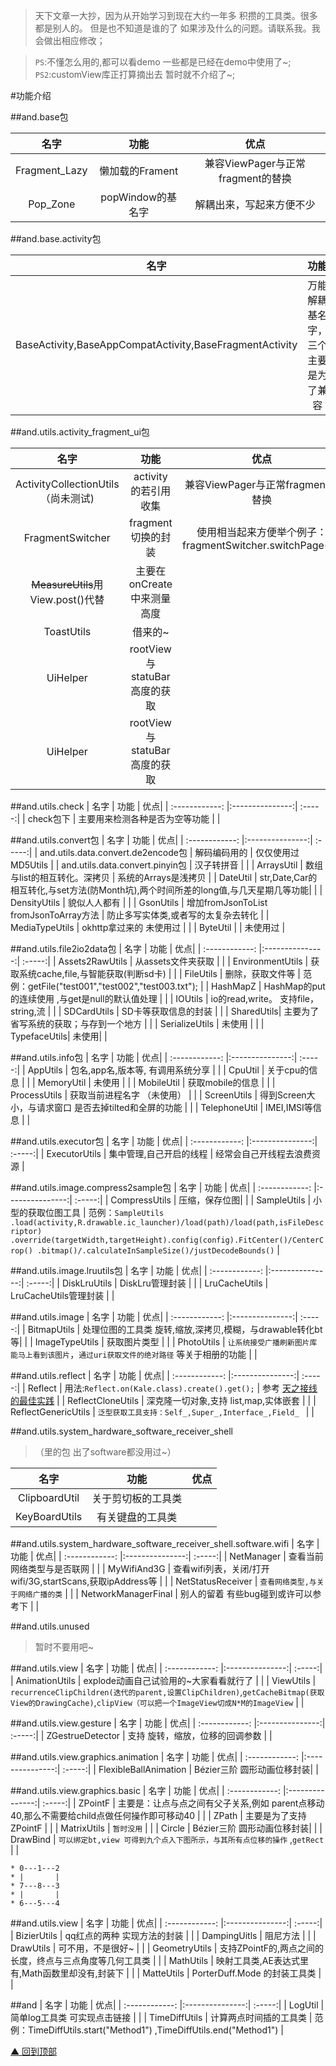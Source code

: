 >天下文章一大抄，因为从开始学习到现在大约一年多 积攒的工具类。很多都是别人的。
>但是也不知道是谁的了 如果涉及什么的问题。请联系我。我会做出相应修改；

>`PS`:不懂怎么用的,都可以看demo 一些都是已经在demo中使用了~;
>`PS2`:customView库正打算摘出去 暂时就不介绍了~;

#功能介绍

##and.base包

| 名字 | 功能  | 优点|
| :------------: |:---------------:| :-----:|
| Fragment_Lazy | 懒加载的Frament | 兼容ViewPager与正常fragment的替换 |
| Pop_Zone   | popWindow的基名字 | 解耦出来，写起来方便不少 |

##and.base.activity包

| 名字 | 功能  | 优点|
| :------------: |:---------------:| :-----:|
| BaseActivity,BaseAppCompatActivity,BaseFragmentActivity | 万能解耦基名字，三个主要是为了兼容 | 解耦，各司其职。拍照等涉及onActivityResult的封装 |

##and.utils.activity_fragment_ui包

| 名字 | 功能  | 优点|
| :------------: |:---------------:| :-----:|
| ActivityCollectionUtils （尚未测试) | activity的若引用收集 | 兼容ViewPager与正常fragment的替换 |
| FragmentSwitcher   | fragment切换的封装 | 使用相当起来方便举个例子：fragmentSwitcher.switchPage(0);|
| ~~MeasureUtils~~用View.post()代替   | 主要在onCreate中来测量高度 | |
| ToastUtils   | 借来的~ | |
| UiHelper   | rootView与 statuBar高度的获取| |
| UiHelper   | rootView与 statuBar高度的获取| |

##and.utils.check
| 名字 | 功能  | 优点|
| :------------: |:---------------:| :-----:|
| check包下 | 主要用来检测各种是否为空等功能 | |

##and.utils.convert包
| 名字 | 功能  | 优点|
| :------------: |:---------------:| :-----:|
| and.utils.data.convert.de2encode包 | 解码编码用的 | 仅仅使用过MD5Utils  |
| and.utils.data.convert.pinyin包  | 汉子转拼音 | |
| ArraysUtil | 数组与list的相互转化。深拷贝 | 系统的Arrays是浅拷贝 |
| DateUtil | str,Date,Car的相互转化,与set方法(防Month坑),两个时间所差的long值,与几天星期几等功能| |
| DensityUtils | 貌似人人都有 | |
| GsonUtils | 增加fromJsonToList fromJsonToArray方法 |  防止多写实体类,或者写的太复杂去转化 |
| MediaTypeUtils | okhttp拿过来的 未使用过 |  |
| ByteUtil |  | 未使用过 |


##and.utils.file2io2data包
| 名字 | 功能  | 优点|
| :------------: |:---------------:| :-----:|
| Assets2RawUtils  | 从assets文件夹获取 | |
| EnvironmentUtils | 获取系统cache,file,与智能获取(判断sd卡) |  |
| FileUtils | 删除，获取文件等 | 范例：getFile("test001","test002","test003.txt"); |
| HashMapZ | HashMap的put的连续使用 ,与get是null的默认值处理 | |
| IOUtils | io的read,write。 支持file，string,流 |   |
| SDCardUtils | SD卡等获取信息的封装 |  |
| SharedUtils| 主要为了省写系统的获取；与存到一个地方 |  |
| SerializeUtils | 未使用 |  |
| TypefaceUtils| 未使用|  |

##and.utils.info包
| 名字 | 功能  | 优点|
| :------------: |:---------------:| :-----:|
| AppUtils  |  包名,app名,版本等, 有调用系统分享 | |
| CpuUtil | 关于cpu的信息 |  |
| MemoryUtil | 未使用 |  |
| MobileUtil | 获取mobile的信息 | |
| ProcessUtils | 获取当前进程名字 （未使用） | |
| ScreenUtils | 得到Screen大小，与请求窗口 是否去掉tilted和全屏的功能 | |
| TelephoneUtil | IMEI,IMSI等信息 | |

##and.utils.executor包
| 名字 | 功能  | 优点|
| :------------: |:---------------:| :-----:|
| ExecutorUtils  |  集中管理,自己开启的线程 | 经常会自己开线程去浪费资源 |

##and.utils.image.compress2sample包
| 名字 | 功能  | 优点|
| :------------: |:---------------:| :-----:|
| CompressUtils  | 压缩，保存位图|  |
| SampleUtils  |  小型的获取位图工具 | 范例：`SampleUtils .load(activity,R.drawable.ic_launcher)/load(path)/load(path,isFileDescriptor) .override(targetWidth,targetHeight).config(config).FitCenter()/CenterCrop() .bitmap()/.calculateInSampleSize()/justDecodeBounds()` |

##and.utils.image.lruutils包
| 名字 | 功能  | 优点|
| :------------: |:---------------:| :-----:|
| DiskLruUtils  |  DiskLru管理封装 |  |
| LruCacheUtils  |  LruCacheUtils管理封装 |  |

##and.utils.image
| 名字 | 功能  | 优点|
| :------------: |:---------------:| :-----:|
| BitmapUtils  |  处理位图的工具类 旋转,缩放,深拷贝,模糊，与drawable转化bt等|  |
| ImageTypeUtils  |  获取图片类型 |  |
| PhotoUtils  |  `让系统接受广播刷新图片库  能马上看到该图片`，`通过uri获取文件的绝对路径` 等关于相册的功能 |  |

##and.utils.reflect
| 名字 | 功能  | 优点|
| :------------: |:---------------:| :-----:|
| Reflect  | 用法:`Reflect.on(Kale.class).create().get();` | 参考 [天之接线的最佳实践](https://github.com/tianzhijiexian/Android-Best-Practices/blob/master/2015.9/reflect/reflect.md "悬停显示") |
| ReflectCloneUtils  | 深克隆一切对象,支持 list,map,实体嵌套   |  |
| ReflectGenericUtils  | `泛型获取工具支持：Self_,Super_,Interface_,Field_ ` |  |

##and.utils.system_hardware_software_receiver_shell
>（里的包 出了software都没用过~）

| 名字 | 功能  | 优点|
| :------------: |:---------------:| :-----:|
| ClipboardUtil  | 关于剪切板的工具类 | |
| KeyBoardUtils  | 有关键盘的工具类   |  |

##and.utils.system_hardware_software_receiver_shell.software.wifi
| 名字 | 功能  | 优点|
| :------------: |:---------------:| :-----:|
| NetManager  | 查看当前网络类型与是否联网 |  |
| MyWifiAnd3G  | 查看wifi列表，关闭/打开wifi/3G,startScans,获取ipAddress等 |  |
| NetStatusReceiver  | `查看网络类型,与关于网络广播的类` |  |
| NetworkManagerFinal  | 别人的留着 有些bug碰到或许可以参考下 |  |

##and.utils.unused
>暂时不要用吧~

##and.utils.view
| 名字 | 功能  | 优点|
| :------------: |:---------------:| :-----:|
| AnimationUtils  | explode动画自己试验用的~大家看看就行了 |  |
| ViewUtils  | `recurrenceClipChildren(迭代的parent,设置ClipChildren)`,`getCacheBitmap(获取View的DrawingCache)`,`clipView（可以把一个ImageView切成N*M的ImageView` |  |

##and.utils.view.gesture
| 名字 | 功能  | 优点|
| :------------: |:---------------:| :-----:|
| ZGestrueDetector  | 支持 旋转，缩放，位移的回调参数 |  |

##and.utils.view.graphics.animation
| 名字 | 功能  | 优点|
| :------------: |:---------------:| :-----:|
| FlexibleBallAnimation  | Bézier三阶 圆形动画位移封装|  |

##and.utils.view.graphics.basic
| 名字 | 功能  | 优点|
| :------------: |:---------------:| :-----:|
| ZPointF  | 主要是：让点与点之间有父子关系,例如 parent点移动40,那么不需要给child点做任何操作即可移动40 |  |
| ZPath  | 主要是为了支持ZPointF |  |
| MatrixUtils  | `暂时没用` |  |
| Circle  | Bézier三阶 圆形动画位移封装|  |
| DrawBind  | `可以绑定bt,view 可得到九个点入下图所示，与其所有点位移的操作` ,`getRect` |  |
```
* 0---1---2
* |       |
* 7---8---3
* |       |
* 6---5---4
```

##and.utils.view
| 名字 | 功能  | 优点|
| :------------: |:---------------:| :-----:|
| BizierUtils  | qq红点的两种 实现方法的封装 |  |
| DampingUitls  | 阻尼方法 |  |
| DrawUtils  | 可不用，不是很好~ |  |
| GeometryUtils  | 支持ZPointF的,两点之间的长度，终点与三点角度等几何工具类 |  |
| MathUtils  | 映射工具类,AE表达式里有,Math函数里却没有,封装下 |  |
| MatteUtils  | PorterDuff.Mode 的封装工具类 |  |

##and
| 名字 | 功能  | 优点|
| :------------: |:---------------:| :-----:|
| LogUtil  | 简单log工具类 可实现点击链接 |  |
| TimeDiffUtils  | 计算两点时间插的工具类 | 范例：TimeDiffUtils.start("Method1") ,TimeDiffUtils.end("Method1") |


[▲ 回到顶部](#top)
